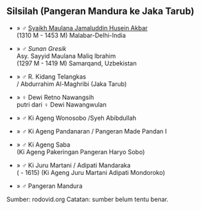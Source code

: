 ## Silsilah (Pangeran Mandura ke Jaka Tarub)

*	» ♂ [Syaikh Maulana Jamaluddin Husein Akbar][359642]
	<br/>(1310 M - 1453 M) Malabar-Delhi-India

*	» ♂ *Sunan Gresik*
	<br/>Asy. Sayyid Maulana Maliq Ibrahim
	<br/>(1297 M - 1419 M) Samarqand, Uzbekistan

*	» ♂ R. Kidang Telangkas
	<br/>/ Abdurrahim Al-Maghribi (Jaka Tarub)

*	» ♀ Dewi Retno Nawangsih
	<br/>putri dari ♀ Dewi Nawangwulan

*	» ♂ Ki Ageng Wonosobo /Syeh Abibdullah

*	» ♂ Ki Ageng Pandanaran / Pangeran Made Pandan I

*	» ♂ Ki Ageng Saba
	<br/>(Ki Ageng Pakeringan Pangeran Haryo Sobo)

*	» ♂ Ki Juru Martani / Adipati Mandaraka
	<br/>( - 1615) (Ki Ageng Juru Martani Adipati Mondoroko)

*	» ♂ Pangeran Mandura

Sumber: rodovid.org
Catatan: sumber belum tentu benar.

[359642]: http://id.rodovid.org/wk/Orang:359642
